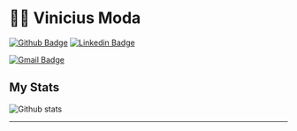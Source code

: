 # :man_technologist: Vinicius Moda

[![Github Badge](https://img.shields.io/badge/-Github-000?style=flat-square&logo=Github&logoColor=white&link=https://github.com/willzwayn)](https://github.com/Viniciusmoda)
[![Linkedin Badge](https://img.shields.io/badge/-LinkedIn-blue?style=flat-square&logo=Linkedin&logoColor=white&link=https://www.linkedin.com/in/WillzWayn/)](https://www.linkedin.com/in//vinicius-moda/)

[![Gmail Badge](https://img.shields.io/badge/-Gmail-c14438?style=flat-square&logo=Gmail&logoColor=white&link=mailto:willzwayn@gmail.com)](mailto:vinicius.santiagomoda@gmail.com)


## My Stats

![Github stats](https://github-readme-stats.vercel.app/api?username=Viniciusmoda&show_icons=true&hide_border=true)


---
